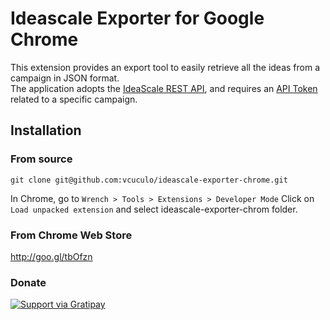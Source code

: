 # Ideascale Exporter for Google Chrome
This extension provides an export tool to easily retrieve all the ideas from a campaign in JSON format.  
The application adopts the [IdeaScale REST API](http://support.ideascale.com/customer/portal/articles/1001563-ideascale-rest-api), and requires an [API Token](http://ideascale.com/a/profile/api-tokens) related to a specific campaign.

## Installation

### From source

    git clone git@github.com:vcuculo/ideascale-exporter-chrome.git
  
In Chrome, go to `Wrench > Tools > Extensions > Developer Mode`
Click on `Load unpacked extension` and select ideascale-exporter-chrom folder.

### From Chrome Web Store

   http://goo.gl/tbOfzn

### Donate

[![Support via Gratipay](https://cdn.rawgit.com/gratipay/gratipay-badge/2.3.0/dist/gratipay.png)](https://gratipay.com/vcuculo/)
